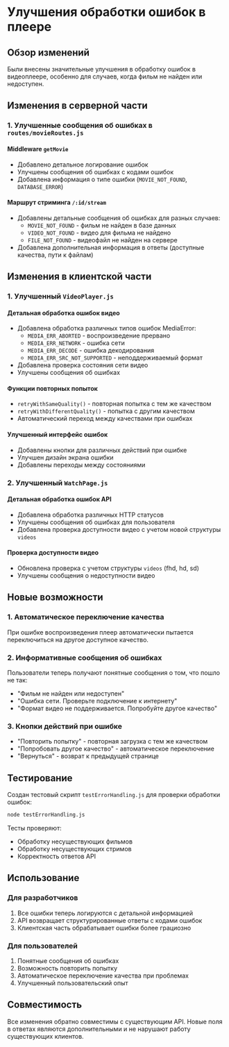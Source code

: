 # Улучшения обработки ошибок в плеере

## Обзор изменений

Были внесены значительные улучшения в обработку ошибок в видеоплеере, особенно для случаев, когда фильм не найден или недоступен.

## Изменения в серверной части

### 1. Улучшенные сообщения об ошибках в `routes/movieRoutes.js`

#### Middleware `getMovie`
- Добавлено детальное логирование ошибок
- Улучшены сообщения об ошибках с кодами ошибок
- Добавлена информация о типе ошибки (`MOVIE_NOT_FOUND`, `DATABASE_ERROR`)

#### Маршрут стриминга `/:id/stream`
- Добавлены детальные сообщения об ошибках для разных случаев:
  - `MOVIE_NOT_FOUND` - фильм не найден в базе данных
  - `VIDEO_NOT_FOUND` - видео для фильма не найдено
  - `FILE_NOT_FOUND` - видеофайл не найден на сервере
- Добавлена дополнительная информация в ответы (доступные качества, пути к файлам)

## Изменения в клиентской части

### 1. Улучшенный `VideoPlayer.js`

#### Детальная обработка ошибок видео
- Добавлена обработка различных типов ошибок MediaError:
  - `MEDIA_ERR_ABORTED` - воспроизведение прервано
  - `MEDIA_ERR_NETWORK` - ошибка сети
  - `MEDIA_ERR_DECODE` - ошибка декодирования
  - `MEDIA_ERR_SRC_NOT_SUPPORTED` - неподдерживаемый формат
- Добавлена проверка состояния сети видео
- Улучшены сообщения об ошибках

#### Функции повторных попыток
- `retryWithSameQuality()` - повторная попытка с тем же качеством
- `retryWithDifferentQuality()` - попытка с другим качеством
- Автоматический переход между качествами при ошибках

#### Улучшенный интерфейс ошибок
- Добавлены кнопки для различных действий при ошибке
- Улучшен дизайн экрана ошибки
- Добавлены переходы между состояниями

### 2. Улучшенный `WatchPage.js`

#### Детальная обработка ошибок API
- Добавлена обработка различных HTTP статусов
- Улучшены сообщения об ошибках для пользователя
- Добавлена проверка доступности видео с учетом новой структуры `videos`

#### Проверка доступности видео
- Обновлена проверка с учетом структуры `videos` (fhd, hd, sd)
- Улучшены сообщения о недоступности видео

## Новые возможности

### 1. Автоматическое переключение качества
При ошибке воспроизведения плеер автоматически пытается переключиться на другое доступное качество.

### 2. Информативные сообщения об ошибках
Пользователи теперь получают понятные сообщения о том, что пошло не так:
- "Фильм не найден или недоступен"
- "Ошибка сети. Проверьте подключение к интернету"
- "Формат видео не поддерживается. Попробуйте другое качество"

### 3. Кнопки действий при ошибке
- "Повторить попытку" - повторная загрузка с тем же качеством
- "Попробовать другое качество" - автоматическое переключение
- "Вернуться" - возврат к предыдущей странице

## Тестирование

Создан тестовый скрипт `testErrorHandling.js` для проверки обработки ошибок:

```bash
node testErrorHandling.js
```

Тесты проверяют:
- Обработку несуществующих фильмов
- Обработку несуществующих стримов
- Корректность ответов API

## Использование

### Для разработчиков
1. Все ошибки теперь логируются с детальной информацией
2. API возвращает структурированные ответы с кодами ошибок
3. Клиентская часть обрабатывает ошибки более грациозно

### Для пользователей
1. Понятные сообщения об ошибках
2. Возможность повторить попытку
3. Автоматическое переключение качества при проблемах
4. Улучшенный пользовательский опыт

## Совместимость

Все изменения обратно совместимы с существующим API. Новые поля в ответах являются дополнительными и не нарушают работу существующих клиентов. 